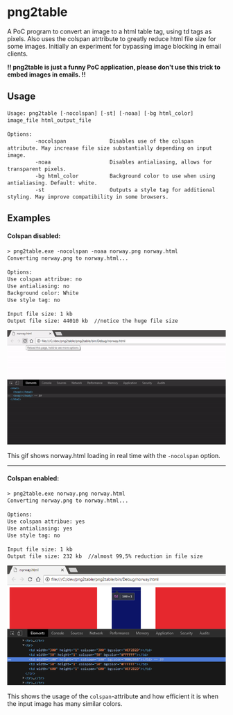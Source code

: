 # png2table

A PoC program to convert an image to a html table tag, using td tags as pixels. Also uses the colspan atrtribute to greatly reduce html file size for some images. Initially an experiment for bypassing image blocking in email clients.

**!! png2table is just a funny PoC application, please don't use this trick to embed images in emails. !!**

## Usage

```
Usage: png2table [-nocolspan] [-st] [-noaa] [-bg html_color] image_file html_output_file

Options:
         -nocolspan              Disables use of the colspan attribute. May increase file size substantially depending on input image.
         -noaa                   Disables antialiasing, allows for transparent pixels.
         -bg html_color          Background color to use when using antialiasing. Default: white.
         -st                     Outputs a style tag for additional styling. May improve compatibility in some browsers.
```

## Examples

#### Colspan disabled:
```
> png2table.exe -nocolspan -noaa norway.png norway.html
Converting norway.png to norway.html...

Options:
Use colspan attribue: no
Use antialiasing: no
Background color: White
Use style tag: no

Input file size: 1 kb
Output file size: 44010 kb  //notice the huge file size
```

![](screenshots/02-nocolspan.gif)

This gif shows norway.html loading in real time with the `-nocolspan` option.

***

#### Colspan enabled:
```
> png2table.exe norway.png norway.html
Converting norway.png to norway.html...

Options:
Use colspan attribue: yes
Use antialiasing: yes
Use style tag: no

Input file size: 1 kb
Output file size: 232 kb  //almost 99,5% reduction in file size
```

![](screenshots/01-colspan.png)

This shows the usage of the `colspan`-attribute and how efficient it is when the input image has many similar colors.
